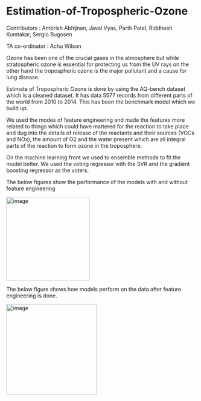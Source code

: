 # Estimation-of-Tropospheric-Ozone

Contributors : Ambrish Abhijnan, Javal Vyas, Parth Patel, Riddhesh Kumtakar, Sergio Bugosen

TA co-ordinator : Achu Wilson

Ozone has been one of the crucial gases in the atmosphere but while stratospheric ozone is essential for protecting us from the UV rays on the other hand the tropospheric ozone is the major pollutant and a cause for lung disease. 

Estimate of Tropospheric Ozone is done by using the AQ-bench dataset which is a cleaned dataset. It has data 5577 records from different parts of the world from 2010 to 2014. This has been the benchmark model which we build up. 

We used the modes of feature engineering and made the features more related to things which could have mattered for the reaction to take place and dug into the details of release of the reactants and their sources (VOCs and NOx), the amount of O2 and the water present which are all integral parts of the reaction to form ozone in the troposphere. 

On the machine learning front we used to ensemble methods to fit the model better. We used the voting regressor with the SVR and the gradient boosting regressor as the voters. 

The below figures show the performance of the models with and without feature engineering

<img width="221" alt="image" src="https://user-images.githubusercontent.com/73403218/208025348-49253788-4586-43d9-9e47-bd4bf696d8fa.png">

The below figure shows how models perform on the data after feature engineering is done.

<img width="239" alt="image" src="https://user-images.githubusercontent.com/73403218/208024914-8c8ef85d-0c30-4ae8-9f5a-4fa8dbb0ca6f.png">
